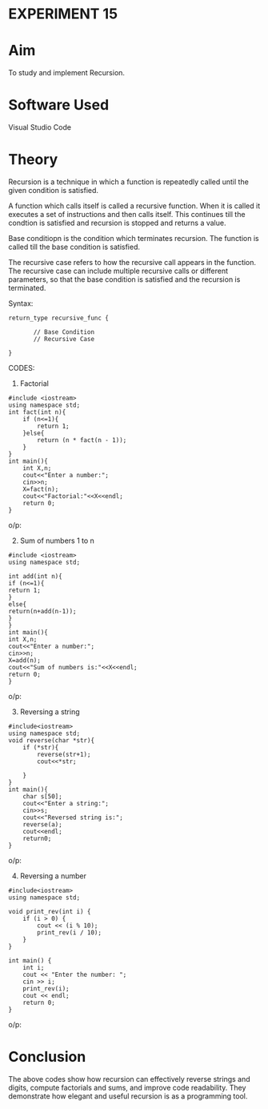 # EXPERIMENT 15
# Aim
To study and implement Recursion.
# Software Used
Visual Studio Code
# Theory
Recursion is a technique in which a function is repeatedly called until the given condition is satisfied. 

A function which calls itself is called a recursive function. When it is called it executes a set of instructions and then calls itself. This continues till the condtion is satisfied and recursion is stopped and returns a value.

Base conditiopn is the condition which terminates recursion. The function is called till the base condition is satisfied.

The recursive case refers to how the recursive call appears in the function. The recursive case can include multiple recursive calls or different parameters, so that the base condition is satisfied and the recursion is terminated.

Syntax:

```
return_type recursive_func {
   
       // Base Condition
       // Recursive Case
      
}
```
CODES:

1. Factorial
```
#include <iostream>
using namespace std;
int fact(int n){
    if (n<=1){
        return 1;
    }else{
        return (n * fact(n - 1));
    }
}
int main(){
    int X,n;
    cout<<"Enter a number:";
    cin>>n;
    X=fact(n);
    cout<<"Factorial:"<<X<<endl;
    return 0;
}
```

o/p:



2. Sum of numbers 1 to n
```
#include <iostream>
using namespace std;

int add(int n){
if (n<=1){
return 1;
}
else{
return(n+add(n-1));
}
}
int main(){
int X,n;
cout<<"Enter a number:";
cin>>n;
X=add(n);
cout<<"Sum of numbers is:"<<X<<endl;
return 0;
}
```
o/p:



3. Reversing a string
```
#include<iostream>
using namespace std;
void reverse(char *str){
    if (*str){
        reverse(str+1);
        cout<<*str;

    }
}
int main(){
    char s[50];
    cout<<"Enter a string:";
    cin>>s;
    cout<<"Reversed string is:";
    reverse(a);
    cout<<endl;
    return0;
}
```

o/p:



4. Reversing a number
```
#include<iostream> 
using namespace std;

void print_rev(int i) {
    if (i > 0) {  
        cout << (i % 10);  
        print_rev(i / 10);  
    }
}

int main() {
    int i;
    cout << "Enter the number: ";
    cin >> i; 
    print_rev(i);  
    cout << endl;  
    return 0; 
}
```

o/p:




# Conclusion
The above codes show how recursion can effectively reverse strings and digits, compute factorials and sums, and improve code readability. They demonstrate how elegant and useful recursion is as a programming tool.
